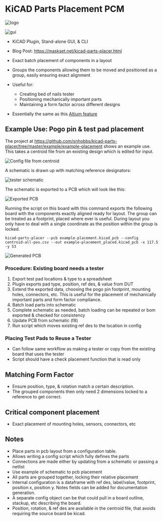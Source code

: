 # KiCAD Parts Placement PCM

![logo](icons/logo.svg)


![gui](gui.png)

+ KiCAD Plugin, Stand-alone GUI, & CLI

+ Blog Post: <https://maskset.net/kicad-parts-placer.html>

+ Exact batch placement of components in a layout
+ Groups the components allowing them to be moved and positioned as a group, easily ensuring exact alignment
+ Useful for:
  + Creating bed of nails tester
  + Positioning mechanically important parts
  + Maintaining a form factor across different designs
+ Essentially the same as this [Altium feature](https://www.altium.com/documentation/altium-designer/pcb-cmd-placecomponentsfromfileplacecomponentsfromfile-ad)

## Example Use: Pogo pin & test pad placement
The project at <https://github.com/snhobbs/kicad-parts-placer/tree/master/example/example-placement> shows an example use.
This takes a centroid file from an existing design which is edited for input.

![Config file from centroid](documents/config_placements.png)

A schematic is drawn up with matching reference designators:

![tester schematic](documents/example-placement.svg)

The schematic is exported to a PCB which will look like this:

![Exported PCB](documents/exported_board.png)

Running the script on this board with this command exports the following board with the components exactly aligned ready for layout. The group can be treated as a footprint, placed where ever is useful. During layout you only have to deal with a single coordinate as the position within the group is locked.

```{python}
kicad-parts-placer --pcb example-placement.kicad_pcb --config centroid-all-pos.csv --out example-placement_placed.kicad_pcb -x 117.5 -y 53
```

![Generated PCB](documents/placed_components_board.png)



### Procedure: Existing board needs a tester
1. Export test pad locations & type to a spreadsheet
2. Plugin exports pad type, position, ref des, & value from DUT
3. Extend the exported data, choosing the pogo pin footprint, mounting holes, connectors, etc. This is useful for the placement of mechanically important parts and form factor compliance.
4. Batch load parts into schematic
5. Complete schematic as needed, batch loading can be repeated or bom exported & checked for consistency
6. Update PCB from schematic (f8)
7. Run script which moves existing ref des to the location in config

### Placing Test Pads to Reuse a Tester
+ Can follow same workflow as making a tester or copy from the existing board that uses the tester
+ Script should have a check placement function that is read only

## Matching Form Factor
+ Ensure position, type, & rotation match a certain description.
+ The grouped components then only need 2 dimensions locked to a reference to get correct.

## Critical component placement
+ Exact placement of mounting holes, sensors, connectors, etc

## Notes
+ Place parts in pcb layout from a configuration table.
+ Allows writing a config script which fully defines the parts
+ Connections are made either by updating from a schematic or passing a netlist
+ Use example of schematic to pcb placement
+ All parts are grouped together, locking their relative placement
+ Internal configuration is a dataframe with ref des, label/value, footprint, position x, position y. Notes fields can be added for documentation generation.
+ A separate config object can be that could pull in a board outline, stackup, etc describing the board.
+ Position, rotation, & ref des are available in the centroid file, that avoids requiring the source board be kicad.
